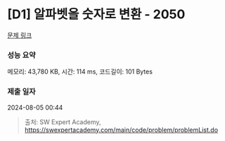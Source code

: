 # [D1] 알파벳을 숫자로 변환 - 2050 

[문제 링크](https://swexpertacademy.com/main/code/problem/problemDetail.do?contestProbId=AV5QLGxKAzQDFAUq) 

### 성능 요약

메모리: 43,780 KB, 시간: 114 ms, 코드길이: 101 Bytes

### 제출 일자

2024-08-05 00:44



> 출처: SW Expert Academy, https://swexpertacademy.com/main/code/problem/problemList.do